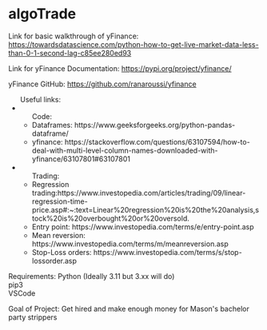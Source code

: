 # algoTrade
Link for basic walkthrough of yFinance: https://towardsdatascience.com/python-how-to-get-live-market-data-less-than-0-1-second-lag-c85ee280ed93

Link for yFinance Documentation: https://pypi.org/project/yfinance/

yFinance GitHub: https://github.com/ranaroussi/yfinance

<p>
<ul>Useful links:
<li><ul>Code:
<li>Dataframes: https://www.geeksforgeeks.org/python-pandas-dataframe/</li>
<li>yfinance: https://stackoverflow.com/questions/63107594/how-to-deal-with-multi-level-column-names-downloaded-with-yfinance/63107801#63107801</li>
</ul>
</li>
<li><ul>Trading:
<li>Regression trading:https://www.investopedia.com/articles/trading/09/linear-regression-time-price.asp#:~:text=Linear%20regression%20is%20the%20analysis,stock%20is%20overbought%20or%20oversold.</li>
<li>Entry point: https://www.investopedia.com/terms/e/entry-point.asp</li>
<li>Mean reversion: https://www.investopedia.com/terms/m/meanreversion.asp</li>
<li>Stop-Loss orders: https://www.investopedia.com/terms/s/stop-lossorder.asp</li>
</ul>
</li>
</ul>
</p>

Requirements: 
Python (Ideally 3.11 but 3.xx will do) \
pip3 \
VSCode

Goal of Project: Get hired and make enough money for Mason's bachelor party strippers
